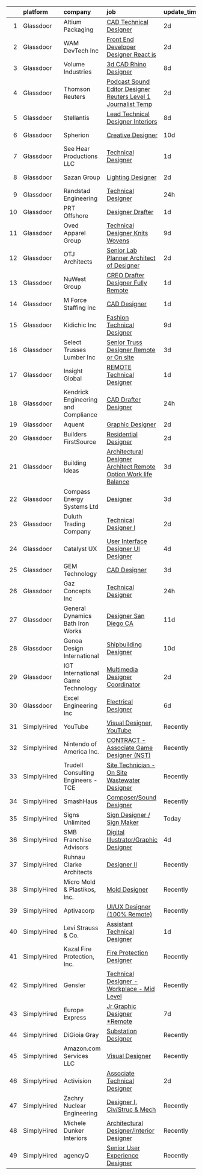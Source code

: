 

|    | platform    | company                             | job                                                                                                                                                                                                                                                                                                                                                                                                                                                                                                                                                                                                                                                                                                                                                                                                                                                                                                                                                                                                                                                                                                                                                                                                                                                                                                                                                                                                                                                                                                                                                                                                                                                                                                                      | update_time   | location                  |
|---:|:------------|:------------------------------------|:-------------------------------------------------------------------------------------------------------------------------------------------------------------------------------------------------------------------------------------------------------------------------------------------------------------------------------------------------------------------------------------------------------------------------------------------------------------------------------------------------------------------------------------------------------------------------------------------------------------------------------------------------------------------------------------------------------------------------------------------------------------------------------------------------------------------------------------------------------------------------------------------------------------------------------------------------------------------------------------------------------------------------------------------------------------------------------------------------------------------------------------------------------------------------------------------------------------------------------------------------------------------------------------------------------------------------------------------------------------------------------------------------------------------------------------------------------------------------------------------------------------------------------------------------------------------------------------------------------------------------------------------------------------------------------------------------------------------------|:--------------|:--------------------------|
|  1 | Glassdoor   | Altium Packaging                    | [CAD Technical Designer](https://www.glassdoor.com/partner/jobListing.htm?pos=115&ao=1110586&s=58&guid=00000181e1b8a20790f14749532045ed&src=GD_JOB_AD&t=SR&vt=w&ea=1&cs=1_e0cd34c9&cb=1657349383051&jobListingId=1007987803183&cpc=DE56C24FF6DEC286&jrtk=3-0-1g7grh8hjk62v801-1g7grh8i0i6i2800-628f9b0cd607562d--6NYlbfkN0BMo5BxH_hNfhQWZZjHlwX1GlG7SDXBnWWpxaJWDHK8cxg3lE6HQrbqEt9HjjlR_2EFhbiIGyU3oA3tLi8Vok-Oyt9dax6LN1bhwLhfCSUjxqeKz62s4HvBtHL3JVinjNCndoVCXEzB8Y0uq2aD91un2vE_VoOJIqrbOZoZmHphslQryD06Agv2ZSHu66Fu4EUpNjJOZ9S_7SXk4oMFAy4EeWvuAQftjuMCgyYcTkt4gLf0GDZbr8Cl9MaLlePNYDN0cgThZWobXi8iDjf3ddJlzvNApl9Lz1-yUJI6JMPiXcuxHE2eq1wrYTqqv7r3CXs8hF48_rFtzN6nJFBmxRaF_RAHBH8tEiokS987id7o1kSAH6Q0STxD-2U1OBvJCVksVMBNh6k4UuybSNcxfwrDEgbGudp1JJLRLQkon0zsFK8OCn2v6XcRbkgLltt71QRMpgpGQ7yecqFi3ugSiJhFBXH544t9K4cHysc3qcTwzuOupoqrhTcTx-PIL2sVXAgCwqJmcIkIsg%3D%3D)                                                                                                                                                                                                                                                                                                                                                                                                                                                                                                                                                                                                                                                                                                                                                                                                                                            | 2d            | Atlanta, GA               |
|  2 | Glassdoor   | WAM DevTech  Inc                    | [Front End Developer Designer   React js](https://www.glassdoor.com/partner/jobListing.htm?pos=107&ao=1110586&s=58&guid=00000181e1b8a20790f14749532045ed&src=GD_JOB_AD&t=SR&vt=w&ea=1&cs=1_cee0ab06&cb=1657349383049&jobListingId=1007987269978&cpc=82B3195DA92CAF92&jrtk=3-0-1g7grh8hjk62v801-1g7grh8i0i6i2800-ff7916af5e6bedcb--6NYlbfkN0CjqyTKdY8CRs2oHsk72m49nzTC4vIU3oLEAJqKAmf6nv2sYAIR7nx7PeCmARRTLgrPPQ6asVQ_jdTStnuELsYsbL5TN4G93_QkBU5Cc2b6XOworCIEyLbxbk49T4GmKldUv-5OxiLPVkHE_EBJ4yMuW4iRdRP8K8N6ZAAGMwLDQffgQCc37fDvlgeJ1M5dz-zvwQ2ZH7XFa9E-N30nOVHl2JvwO5eo4JjWZcAEMXkw9PZJBIxNdXFrrlUDoyDV-rDHuxXTeOXyWSAc0W0AEoPYPy9LSiGogSdDbPYdhkkNBkzZYCNVyuCKFS9C9Kr5J2KkpRZgI05D_e2gkDaj2ZQhWQmVrCVt9DatSxb0Ijbu5T5SdXFxi3tu0AOFa2HsmLIV9-_AswRFX6LOjukl2R-IyL1Iam6qjRX5S3IpY4TcFT5VZvr9Yoemwrp1HIUHEiH9UX9Wix2nrsJPZqKe_Lw_m7p87nOTTVuJpbs6-0CQQayB5ph0lH6406Z8tyMjMlAlVMXLtyIkNLQ_vx7cBoHt)                                                                                                                                                                                                                                                                                                                                                                                                                                                                                                                                                                                                                                                                                                                                                                                                                       | 2d            | Remote                    |
|  3 | Glassdoor   | Volume Industries                   | [3d CAD Rhino Designer](https://www.glassdoor.com/partner/jobListing.htm?pos=122&ao=1110586&s=58&guid=00000181e1b8a20790f14749532045ed&src=GD_JOB_AD&t=SR&vt=w&ea=1&cs=1_7cbfa19b&cb=1657349383052&jobListingId=1007973329376&cpc=1160948BCBA38B5B&jrtk=3-0-1g7grh8hjk62v801-1g7grh8i0i6i2800-8c2d2d17511d5a3b--6NYlbfkN0BM9p8NquiIRslE_MtfCTmDCzs5dxqN04v3tFcwJBPwTV6jP-Cm8doPJB-sx6YnDgOPyWLxUvytiJInFtBI4kxKgpvnXSuNgEpNoyotobw-v_AbIr8aKETw3HKlxIcRIFYIBrBHJSi95xcllT6YhjrhjEZejWhSnIW2AzKBs1ZXoQ5S3N68zjVSpGY8GgIIoxX6r175UYvKKOpJqse1P-0bhuy_YpwifWV3lUlk1y6KfjIa5i1vO4LVuXShjzZXZPfpp1vEpV35xxNJuv0mopSQONYrKCS-yt6vcUlM-xx6cN_WR60cXwYsz8Nud9ubLcZKffNUiB5989crqQD2yJ6OMMjGQU3hzpD-5U9rbonZtqs-Mm9sCzgg8DMubeHmmsyhEDVus18pfY0_iMdgpCHafOGL2kVupaB2JZYGafzQMNmXGqSdX-BGa0-r84z4OtyUR2R7CXa1JQ4VnHQf8cwPFBgkI3aV5NzXhOoC3BiCyt1RB5Mj2IRVdMUWNHp-m3JPn8eN2O0tkg%3D%3D)                                                                                                                                                                                                                                                                                                                                                                                                                                                                                                                                                                                                                                                                                                                                                                                                                                             | 8d            | Gardena, CA               |
|  4 | Glassdoor   | Thomson Reuters                     | [Podcast Sound Editor Designer  Reuters  Level 1 Journalist   Temp ](https://www.glassdoor.com/partner/jobListing.htm?pos=111&ao=1110586&s=58&guid=00000181e1b8a20790f14749532045ed&src=GD_JOB_AD&t=SR&vt=w&cs=1_ee931eef&cb=1657349383050&jobListingId=1007988334365&cpc=6BBECBC74F3AC36E&jrtk=3-0-1g7grh8hjk62v801-1g7grh8i0i6i2800-e8caf184a0c6f5a3--6NYlbfkN0CjNG0qDFC9vBxfUJnRpXh8fasJ_-3AjV6caG0C4DoAxAHUoOIq08mxEzFn-hfPuaxSY-nJjtYRgLlKnxbcWR5ZWD1tD9w45AfG9mMdTWI3bmPp1p4pEn0y8W-QWYFJbU1lRmJv_dQZf_a5a8pB6zAls2mmCx0Amgsti1S7q-iXpzZOWgTXKvm5zVd2GUYxRR_GLx8oP-BZJCNttVuF5omZo43YE4WIGyV0JOEX4BAyLjEKqUfQW35gbQYhaQd5b-CzncliAsouYHYVeYXYRAe-O3rSbZjbaRfrwDDoT58nMxajSfI17P0gUjkWPsKSTxg1x9KfPBLVkCrg3ETHcO1Wk3Xg5u2iFLeFFCG-bW7EkHh1a8jGOrA0uM-HSmLCe1XiIv8KK83feZVNtuon5hUySrGCl2F0Z6gHUlgaKLFIZB_RRyk-CyiFQDX2QpynJMxLJd4WbmvGQBOFHVzS9bsK5HYqvVp9ofVd48HhKyVA9dLKBQTDfKeoP94hMoKp0YA9G2ytCYxiTCmihwBx7jNQbC4_CPJkATUMu97ZXAOrnzbDMlLM_8WWUEAyOJMJXHhs8br1RVHbsZeGBxxLCfhl8Gnucmbho5lwaj595P26A0eNeBIol891QgAqFd2k59VwwiX992G-kwaW0JE6-XjizOEuOr7zS3W4lIz2lq7BhVGfSr3JuP5klqQrSAIyvooTLJz8SKOMNKo9Gu1_WD0vR1Es32JFRrsmXb-o7hAsw-YVoHGJbj5_DhME7Bk3-FP1Ze1nzmxi209mO2c5N_4C-xQN6vDpc1-EJ_hI9TTk2xT5RVGzGQfttYVq1oNbg8HwPU8w_5mqp-Nkm_JvDH3ppadlpB8U-tCv6IRscJsg21u5pLEcfIvlgSklrYWk1VXfkw6dr4Rp16tAUpHR9JjE47U6Uby-uI8shw2E-lvsEEj1xUvYuifhIfR3uGPKbhB0-PAj4e2Ev1YohrJuwRUUzwtRdCy_vwBw-TuIKuxk7xW2I9D71mNgxG7DLEzunzOrMZdWv9L0GriS4yjQhtbbP-6M_GN71LjN7ldAGyOJb2fHsXKcKCc1H2zHruoi5m_M8rvbUPQzD6RbUx83_FHy7I7GCee1R11uFJ_q1sPvDwMHV1LhRAl5GMRREbSaGSjNvac0i0TBkVxO55D7AFdlgWUF7BWGdDOxHZIz9EChKwbEsG3yEAJ3e1tLwOHPPYBSGnjT3YTaN18D2qRAmjvt_-GgNI_hro4EHSzPZ18bmOX-mLBKiaYqm82ywQc1_Qwu5B4XZ3E2Vz12MdV06cb_) | 2d            | New York, NY              |
|  5 | Glassdoor   | Stellantis                          | [Lead Technical Designer  Interiors](https://www.glassdoor.com/partner/jobListing.htm?pos=130&ao=1110586&s=58&guid=00000181e1b8a20790f14749532045ed&src=GD_JOB_AD&t=SR&vt=w&cs=1_6f6cf416&cb=1657349383052&jobListingId=1007975470257&cpc=654405A9B1E0A9F5&jrtk=3-0-1g7grh8hjk62v801-1g7grh8i0i6i2800-a7487a9b286068ec--6NYlbfkN0ACPwgM8vN-agjfeQIp8j7bA6rWcStjIJMvSUoZk9GVGR-JOpB8OnExZG-sh-m53DgB05S4Rfg9si-b9VbBw2Q1b3ikznOfnZ5TNhfMltVIq7q9CbyX9_qNTLC7a9tKRNoIwKTOjixG0kjVMzKeYN80chUIwE44-nl3oa6YJSa6nkx_XEnDBylG6NAJtzU6pIhj4OPzJzuTM5o0wPmGyPyYf74o_CFOSF1hmILasvYVazAPSc1ntd1y4ErTjEDZ5KotPDwGHN8V-UZ7YIqzbPgZJXXQJdrc5XeXeMKQ7l__mub-gfvaWdd5D6W8xfTu3yyx-wO1D_nf_5OkI94paSferD_JiMWAN7-ZNYGwcsmzMYnLuke7NFQBJJBZTkVPUqDQo5ILSgV9R1U2eW_Pj0JlbOjTDzr-_KLmLpqn-YzgCgnryT19OJ70wvXnlb4DK7IUzH93YLW3PpfPayFg9Ideu18Uh2pRW2dU0d2Rg5MFlcrIHwRczQ4Ek9RnpJWJoAyKNYCbtn1RxucOBfDnSvzB5Hgny67Mr0c3tYiRN900DA%3D%3D)                                                                                                                                                                                                                                                                                                                                                                                                                                                                                                                                                                                                                                                                                                                                                                                                     | 8d            | Auburn Hills, MI          |
|  6 | Glassdoor   | Spherion                            | [Creative Designer](https://www.glassdoor.com/partner/jobListing.htm?pos=128&ao=1110586&s=58&guid=00000181e1b8a20790f14749532045ed&src=GD_JOB_AD&t=SR&vt=w&ea=1&cs=1_66552866&cb=1657349383052&jobListingId=1007968398628&cpc=ACAF1607C5C1E404&jrtk=3-0-1g7grh8hjk62v801-1g7grh8i0i6i2800-a004ee921c75ddfd--6NYlbfkN0BpNZHkGCYrNx41be8qaaTe0TzeBrdPS_PZvndxEDoRqCuH3CNcO_WgIxvH872q8BX-7iqETQq2o4DhM9gu2Z8ux8jUu5fKgiJQEN2ZBoisA4QWu2kSLHOEa8QUrQ9bbrqrJltAIE8KLgbM7W-fojAnViAWRJ_uk4RFZMsJ4iln13-cpJy_LFAPoxV-GOYumSrNeEPUoBp0PaeKQz5koO2WZSMqOhx_fKK9MZPsP93os-QxZLYgyFaWq4i7C2L5mcZASC7Cqz7Gf3O578ztcLKQwOZWFiNSmiYJLt2x5eNBIY7qtIdFGupl4MuuMHBum_wr7ag-8Rcie_mDG71X5VdzjHhpAYp9N2rCXX0QvPO2FnWhh6RCFOGXWWqz4hJy9lQcPv63if4X3IxclP1j8g9WmDBM9C60GewIY-3ES6ea9itE04JnnvFmrG7dQjJtqDvI4eJjXCLhuzVtWDZZjm_kju4d8CKTq37tjlGbhCC248719UGD2xivCvUm7yqgxuI%3D)                                                                                                                                                                                                                                                                                                                                                                                                                                                                                                                                                                                                                                                                                                                                                                                                                                                               | 10d           | Lebanon, IN               |
|  7 | Glassdoor   | See Hear Productions  LLC           | [Technical Designer](https://www.glassdoor.com/partner/jobListing.htm?pos=112&ao=1110586&s=58&guid=00000181e1b8a20790f14749532045ed&src=GD_JOB_AD&t=SR&vt=w&ea=1&cs=1_02e2ec50&cb=1657349383051&jobListingId=1007990829133&cpc=56C4EA4A1A191A49&jrtk=3-0-1g7grh8hjk62v801-1g7grh8i0i6i2800-baf26046cfcaa379--6NYlbfkN0AtlW_omU2Xx3W-19HQ_drmTKCWebiHnmA5lS5PDL5G8byyb_cVqG1aSd9vALNi04DdmFglFDE-ig8vAXS_diKlr8r5Id42Yi65MLx-cZfwxCBnMBOd8ztQvl5gRZAm4hzYpwBMrsaWwASmZU8u0Jo-d-WzHwbIsVqYmgkFobeoQTLRNjJRduDPwKqqZ4ZekZlkgfWisrwDO40bH_gihnzz3y2d1exqUgX4hD3pGF6JIRDvEE03ORA5jkw_gW6X3WNYdiO1hcWZiKf2uSU2Jmc4hZHXSEZXPRI_t14z93jPYlRQ5DF-vUXhDGnf0-Kz8h6Z6R9UbrIAPjZc4_Om7BJWgQQf8RQLsApK-nMQyATYwtCATPxqOBWfD6yDJle4cShEwMZQikjJwMNdDu0AglGcwT49b0-g_9yU7H0YYODlAOopbOxonyz7Jld6_tGSCX5TM5OkMHk2ofhNOG_PvMZqeSYGyMXJFt4CX7d02EaSlSxVrH18gsQFLwmUyGfW89M%3D)                                                                                                                                                                                                                                                                                                                                                                                                                                                                                                                                                                                                                                                                                                                                                                                                                                                              | 1d            | Covington, LA             |
|  8 | Glassdoor   | Sazan Group                         | [Lighting Designer](https://www.glassdoor.com/partner/jobListing.htm?pos=101&ao=1110586&s=58&guid=00000181e1b8a20790f14749532045ed&src=GD_JOB_AD&t=SR&vt=w&ea=1&cs=1_1c8c0cdd&cb=1657349383048&jobListingId=1007987920155&cpc=8454459131F57D30&jrtk=3-0-1g7grh8hjk62v801-1g7grh8i0i6i2800-439b77affe648433--6NYlbfkN0DLxniXb9xd09bch3T7EymxCrgj1jiT2kSu__xrmi42oF6tRRjGLgy95bHzRVT6R0PWFfy4P7N_XJ8e_z_BNRnNBWke5n_Jbz_JWnY5GHA_WR7G4pNlygBwedkMkT1PpmHff_TiXp5Ns9EEi0fgPre6OUlP2TUujiOxzlfk_YD1Sf1DM7EeOnJKupP5wvjbtMNFjiV9nFz2-80Mx5JPM5XPLoZyXXD19g70VQBs65w8SmFREDn0AMCyFQKOOFHaaZQ5BOBqLNRJqYHT1bhZ-cixW73vMm8hBz6IxykLWU3AUG9JjVlDaZIrcEvrStzORTfSjni6jhBdkn0qLxibooATUjX-AG7dPVVAn7ZyYhv7LqziWfqD61TLOTLDgRafin_oUI91mlcYgBUtoPwtkDsQVnKc7uPpskE0lwh5aIDrw32lu96jixvZ7z6tCxQ8xxjZ8xL6yMdK3JNDYlWSfz7YEbBbHYUFmQY0D6cFXObDOci-CLiVU9kGvOlfdzWs2vs%3D)                                                                                                                                                                                                                                                                                                                                                                                                                                                                                                                                                                                                                                                                                                                                                                                                                                                               | 2d            | Seattle, WA               |
|  9 | Glassdoor   | Randstad Engineering                | [Technical Designer](https://www.glassdoor.com/partner/jobListing.htm?pos=124&ao=1110586&s=58&guid=00000181e1b8a20790f14749532045ed&src=GD_JOB_AD&t=SR&vt=w&ea=1&cs=1_ae8f5e72&cb=1657349383052&jobListingId=1007993709737&cpc=1FDE87803EF93CD3&jrtk=3-0-1g7grh8hjk62v801-1g7grh8i0i6i2800-d88d629dbf2073aa--6NYlbfkN0BDx217eft1lC7uqItkaModCFPNh_e0lnHdKkvEJecXwu4gIqA7CFTnvSYR8MShG5Y9muYcxBIdWaTIE3T2AQpc5qPqujT_iywHo0Z5k8n2S6MwTUF7CQCuVb8z2SG-5aksoUm_S-VF0wTlUEzPC30i5xnJU8cYA-HwFrXg6XVNTpGlL_papn-sfUo8OTT9gsHnUPeXJqctaE7ocPlcHlGu6sLJCc1YpGdnJOIDnI64UFyW1nPKts_VCz0sSqy_OWZ6F0n7OJ_P8CM6zjz-EeTjtTiVxV_dRofn7SjJOERC7PRdI4sw_QmCPEeupg1UgXN_9Qfn3RMOFcf1TgXkzIEnzqL0EcSieczcdsE4IkZ9hTiuHiikhts0qXWG5N4IZikpOOBD9YL-canG0wjzzV8G5ezWisdU3Fy6ANe5gGVPD_JcgLiQbXpg98oSXHnBygQpBtkzZZ-bBGXlr8BrkPhxz1S9WzMeWow6xgh_CTdWR4h6eLIYCnLA4gZ-bIQ3pRNpB61nHWAH6D7HuMSk9V6WSCVW6g5yTR1pGW6zT7weJKGHvm3G7t7xv9j6EbDHkF2x1NviGWim5kCN-fQGzJzW0XkRXO-PM-braNU4OAulrVISgHgiyG2LfogZdlz8oUEPKF0CLdpFQQ%3D%3D)                                                                                                                                                                                                                                                                                                                                                                                                                                                                                                                                                                                                                                                                                                                | 24h           | Seattle, WA               |
| 10 | Glassdoor   | PRT Offshore                        | [Designer Drafter](https://www.glassdoor.com/partner/jobListing.htm?pos=110&ao=1110586&s=58&guid=00000181e1b8a20790f14749532045ed&src=GD_JOB_AD&t=SR&vt=w&ea=1&cs=1_67f0f2b9&cb=1657349383050&jobListingId=1007990101739&cpc=C17E88BEEFAF6676&jrtk=3-0-1g7grh8hjk62v801-1g7grh8i0i6i2800-80c53a7b12721f6c--6NYlbfkN0A4hgeKHdLyHgzaskNEvl2xXMVaueUT71iJOYpLYISQUHyZh2WxViHT1FyZfKoWqNbP54Z5hdfbumJIs2W030lfbk2SWFZ2SXntZpDFOQE4IR1OOKR5Frqfq0qXf-8kvITGI-YjzmE58jKRWWvTYpJASQYYs27KFUN9VXD4XCr_3fU757zSjFsfZ_2lexCRjZAplaKGeiA633IQ0kgRztRDs8-pEbnWZURuhkgTkHkoirKTHTrCNLDDq6pXO2582nIgm6U6eKAzilPD75Lq5hDUqCLgFir210x6ZMiEocBMlQMtyvYLUtUtAkUSxTnrtDHO0pMzRsENqcE5JMUcYk8p_UlaqgM6y9lEyVyIjIKahJnwQP0nHOruPb1qsiyc5686aDtmuU8tDYxZcAItJy6oKLblpvdLUrloMBZ1um58O03WBB_qE6DUB4vKffNhmAs1Z2kPN2lO6NWZDXFZTrdNDvCONnX7d3ct7-Rn5cY2y1ry6W6XV0MGC7-E_wtkvJw%3D)                                                                                                                                                                                                                                                                                                                                                                                                                                                                                                                                                                                                                                                                                                                                                                                                                                                                | 1d            | Broussard, LA             |
| 11 | Glassdoor   | Oved Apparel Group                  | [Technical Designer   Knits   Wovens](https://www.glassdoor.com/partner/jobListing.htm?pos=109&ao=1110586&s=58&guid=00000181e1b8a20790f14749532045ed&src=GD_JOB_AD&t=SR&vt=w&ea=1&cs=1_864e2e17&cb=1657349383050&jobListingId=1007970771170&cpc=A1F772DE77098288&jrtk=3-0-1g7grh8hjk62v801-1g7grh8i0i6i2800-c014f24c5517bb74--6NYlbfkN0C8JU3LCONsxmL7EJeW5ZH99FbZmVr4mAv8V0O2YzTlQsQIWzJoMORq-3v8hEOZz6qH2hvQqPbdFv74jL_MnKrY8DL0vWCuO6Nyks-04tfIuxt_veRK66gEqfo7JqZpI5mGW7354y2-9gztwAHtYXYmMrZUNX3rA6drvY8ukp2vSJtrQZGAUYPgCrq3bGcz129qRXEDQAIu603I6SdSELg5mg5KtxXToBa0EYnRD0xerNCzr2OrVcZUxONeKdARad3Zt_M1pPVD-slieSV-ueH3XxZf0xyH7D5jnev3VsCHYQNq7XGSSlP3n6s1XeyyYKqVUvKunh48q-QG8xGJ3gt6TExVmKMFBLb7vEDDosuUC_YZVqtzzmSo3zd4AWLWNrPYv-wdZ_jBpIy92SOl-NuG2Df0vg-ezwm-JGwUMIr7POnQ9Y0CTf3Ws0o0PzL5OYeM7jOyjP1gGAv7bRac0DIZFEIkrmBwaDxagFfpT-IDqWtzctXs2qjZNKwB2q-palSDvvugM0_fhTBrUEZRLD--)                                                                                                                                                                                                                                                                                                                                                                                                                                                                                                                                                                                                                                                                                                                                                                                                                           | 9d            | New York, NY              |
| 12 | Glassdoor   | OTJ Architects                      | [Senior Lab Planner  Architect of Designer ](https://www.glassdoor.com/partner/jobListing.htm?pos=125&ao=1110586&s=58&guid=00000181e1b8a20790f14749532045ed&src=GD_JOB_AD&t=SR&vt=w&ea=1&cs=1_c2e5812c&cb=1657349383052&jobListingId=1007987224222&cpc=74FD5BE86273CE52&jrtk=3-0-1g7grh8hjk62v801-1g7grh8i0i6i2800-f1c69911b81cb202--6NYlbfkN0CmZg4QSKlnAlBtvZLeWruftUSSM9GefCzQSlLn2TA7MEL_GYA6XEgAnj2xTUD6teWpNb73O3xxMiPafbgo3kscxrLDSuvW0bFVg9IFcWIdn_8yDOQ14PdtENa41yVGFEsm7SE9CZm44wvi8-cxXaLuAkKWTsTBvDYczObJsi4jE4cp-ayrEvD4UPUSoZa8gzSs3jva3QGqT3_IXR4hCN-QXYJFJPZoJwdnbttU5K15YL_C7RZySVZHCTlHXh4kqhJsKr_4IacoTctyuWnfmqG_Ro4FEzqEtMctlXuxhFLRrMxU9tsb7CkERfBMvysefv_zY_Y-2uSfDp4oYDw8jbipGQSBVhIPj5Wo5Jc3cTmt-3_Aoz5boV0VFLHEkDeracWU-ZJLFLpnu9qyO_29GesdA4VJxrqfAJQ8qPkQSPrThK0tGH-YCdPYp-TdFZJflapOGTqzEpMFhvPLnZ5YxEVi48XEm1QHbOJKk-CkEjAobrXeixSMTSFv9Z8-GuI_7-Fef6Zt8os0sBDFZGx6ptdI70jc7oYrv2w%3D)                                                                                                                                                                                                                                                                                                                                                                                                                                                                                                                                                                                                                                                                                                                                                                                                      | 2d            | Remote                    |
| 13 | Glassdoor   | NuWest Group                        | [CREO Drafter  Designer Fully Remote](https://www.glassdoor.com/partner/jobListing.htm?pos=123&ao=1110586&s=58&guid=00000181e1b8a20790f14749532045ed&src=GD_JOB_AD&t=SR&vt=w&ea=1&cs=1_362f3d88&cb=1657349383052&jobListingId=1007991383802&cpc=CBEBA1A9D941894A&jrtk=3-0-1g7grh8hjk62v801-1g7grh8i0i6i2800-0e4dad841746d4d3--6NYlbfkN0DWCPMblvXmg65e051I_4RS2vwM3HfOIbdzHgj0Ry8eUUQ1wuH8q149_sayr-Pppzbec4mBIRsLo7hx16pbEppcvtKkjN4DJPjUYwzW1SCVDHGYy2nyP8uJRGHCgysSzPE7MeUq_Mo5J55vni2LO1pARVBHW1TxFdGuEJjRTyUbVpR4a-lQu-OjuaSUeuNciWZAdT4G0DirlpE0N05h7FXOOjtqOuBMwL4NJ4yK9Frx-RDYl8Ivxiy5f2yRbEtoRKEM-EiBtttQLArk8sTy8A9HdKjTqp47f6sY32JDX_A6WpmwIhPNsAm8TefOGlsV3auJcOHkF2dj5hgaosX2CMu2zAUK51v5nIR6656byKE4dBMWHat22mYheW4XRxj1OgTtWAkT57EecAZ1X46JlbOMacR9b5F7DmOrmPYFGqMjj1ZXSGb392tigyIVSMOYxAcVGWrouGPueTZbv-7yMzJmEl5aXK8XE9QBBAmCNiguR8mCp4HVKeYZ-RcTLpAIVbuKUMg32vUqUr8fWbedfHLT)                                                                                                                                                                                                                                                                                                                                                                                                                                                                                                                                                                                                                                                                                                                                                                                                                           | 1d            | Remote                    |
| 14 | Glassdoor   | M Force Staffing Inc                | [CAD Designer](https://www.glassdoor.com/partner/jobListing.htm?pos=120&ao=1110586&s=58&guid=00000181e1b8a20790f14749532045ed&src=GD_JOB_AD&t=SR&vt=w&ea=1&cs=1_493071ca&cb=1657349383052&jobListingId=1007990533000&cpc=B27F49C9D64D6F84&jrtk=3-0-1g7grh8hjk62v801-1g7grh8i0i6i2800-28620bd11e83931e--6NYlbfkN0C7SF1dB_nyhMUSZa67s8VmFDyDvsi7gJ5yFxB7eILUaYR2xdyQLJre9KAUVmfw8xtZu1cmjthxwZDMEtjiDyY-AfE5lAokupK570F363C9EKG2nThrXWkJiTvu4uKK89hHqOquDdP2ZaM-oIBNqJR_I4R7MrAePB-SzDgAbAmrqA1kEwdULMHje_DZmESWS7nyx5qJ6smgtGInbdKnNsL2-E079S2G5dX1286hc3pA2NVGMAXWOlH044G85UIBGyx10qU3HNOOqZQbjsTA4PtD_hcpIb6PDjpi7_wyGggWowmHt7iqxQk-9AZzJsvCRrx542kcs_AcTZGxaaHyn1EeZphREV0CCPfA--AobuDTDJM4ajYPiH28-SoXpxdr2eLgdEPDHGQmaARuXYYt_Qvht7oK6G6iumAIRUuQJXbqFtbf7WURNoLYjGebQcD68GviBHZK-KwDrXubRunELfe_YB0qbTHYhfXB9DgB-Fgh_tUnqKbsciXindQowgBdAWNaDtrD9uszHw%3D%3D)                                                                                                                                                                                                                                                                                                                                                                                                                                                                                                                                                                                                                                                                                                                                                                                                                                                      | 1d            | Acworth, GA               |
| 15 | Glassdoor   | Kidichic Inc                        | [Fashion Technical Designer](https://www.glassdoor.com/partner/jobListing.htm?pos=119&ao=1110586&s=58&guid=00000181e1b8a20790f14749532045ed&src=GD_JOB_AD&t=SR&vt=w&ea=1&cs=1_512bcebe&cb=1657349383052&jobListingId=1007970210589&cpc=292036AD7E8A5303&jrtk=3-0-1g7grh8hjk62v801-1g7grh8i0i6i2800-a04514f74ed82c76--6NYlbfkN0A6YMi3eT33jJ4SkHYjcqEWZSK7mpERiYvCeR39ukQO0C0hc72EDnYQEHlRBg1kZ7IRKFDBxmkOvQ6SqF29JaLSfUVXnD-hukmbdTj6XYvJu0lxyTBGOHLkKKBr-GLZmUs31FVgHAmZIyJmw0F_cfK1R2Oa7dfe6wZ50hI6t1Jk-OjGe19or6a6yvajBYu-whoYA0V0HyFQgaeAksQpY2ec431wM5R_P_Gina3ndGtnFRrhsqB0eivMtdNv260wgqKXZYp2AxjUczyOD0pMoZ4HG-V-uyE-bCM-CA27NaljN4U9ixrPkWBLL3knPVK077vaMH-1bl6-UEBRHnKyMyY5G7L0CZNTJAN8Ul8IDzOOacEygSJGRELJXhLhQ_B5R7SfFyYjT3oeGf8QMbWRRZ_NVTJRuIK5UOtyYr149Y4HZugAPlqkMRgo3DJ9UIacaYvtZQlrBBODnX3zCQEOavSZGGfXoQUhoVgiRi9lpG0YqJfsnd0PPMJB5f_TcffQUNUbA7c5f2HN0A%3D%3D)                                                                                                                                                                                                                                                                                                                                                                                                                                                                                                                                                                                                                                                                                                                                                                                                                                        | 9d            | Staten Island, NY         |
| 16 | Glassdoor   | Select Trusses   Lumber  Inc        | [Senior Truss Designer  Remote or On site ](https://www.glassdoor.com/partner/jobListing.htm?pos=104&ao=1110586&s=58&guid=00000181e1b8a20790f14749532045ed&src=GD_JOB_AD&t=SR&vt=w&ea=1&cs=1_fd4b148f&cb=1657349383049&jobListingId=1007985094816&cpc=414F59AAC079D902&jrtk=3-0-1g7grh8hjk62v801-1g7grh8i0i6i2800-a5c3f8b0e7056b79--6NYlbfkN0DXVxe0bUwbFl3PDGGse7aMqrdPpcpWmtAPPvmRnbASpa8qtBnPCZduvpHASFIRz6PG7XyAEs38rRhd6nNVDxLz6c-PUnm2qLi20tZJu1mLw7s2UJwfPgWWudFFr8hUOSG2_SDGm-JGy4FWAcukcjFwDFNjTRvNeNfQDAaae6SEdIzt7eRxaMot3UqmqbWIq1JonHxjjB9krYqa9av9MIOx8WJc1QjvwHOPH6wlrlMRuUXDNe3HE4dVjjqVbFVGZScBbK4YBd4Tt972HE1ZQPh9KiAvltn9vgLorJeE0-had0MOxPqqAhZ_TKbojiKU22UINcM7m4a5JiVy9HdD7wFPTTv1V_ZpgykoWwaOASVbZ6SMEl3QPT4DOcgM7RJWDY3FXQ5jQ7tbykVO8sGVU2mdV_GcRDPjdaJKkhyKZienr9nOGE2KAJPc5e5QTHjcr8WruGQXKll2necEF-6NGfCaUpdPmGP7eRR9pFjO6CJNGXrYkY6_Qtx0gvc_pkBwZTSj_0of2p1IeA%3D%3D)                                                                                                                                                                                                                                                                                                                                                                                                                                                                                                                                                                                                                                                                                                                                                                                                                         | 3d            | Wisconsin                 |
| 17 | Glassdoor   | Insight Global                      | [REMOTE Technical Designer](https://www.glassdoor.com/partner/jobListing.htm?pos=127&ao=1110586&s=58&guid=00000181e1b8a20790f14749532045ed&src=GD_JOB_AD&t=SR&vt=w&cs=1_2e36b1d2&cb=1657349383052&jobListingId=1007990264716&cpc=654405A9B1E0A9F5&jrtk=3-0-1g7grh8hjk62v801-1g7grh8i0i6i2800-c7640bb354462718--6NYlbfkN0BKkHZu3wF05EeDimN_p6sYpKCMArvwa95YdH7UpkaBCqc7l59Erwqcl-ZxWPl_M-k3vKt96HhaBwUBh9zfMhrZm5xltsKugs81ZZW9tz_P6gjvwjcsSKvLVh7Y6hLJ4fFDz7fyTVkL1UVPlhs7C3mCXVmBT9donp-5pWTtaLXUmP7JffQvoty-vxTHHLKqXfrERXDK7iadivyAe3cngynk5kBYP3khOBSxO3S-Fl82E42mRWjSuLHRvmbkfKh-HSFhXhL460RR0nG2KhmmT13Ux6Se7X-P4Mf6gct0LDTl-CPbuJMefv-WfpSZBz16LIClUrmUE74lkUVs2-DnJtDFgCj_N54ksQFx_lHbMFczG4w_TkgxVaW2lRxoVoxu1Ttt9O1NjHX9gf9imzA_I3yu5lOAkyJoq0FKaT8Ybsg0quKVuy14TZcTXVPqwDtDS8XoCWNjKPZUic5-XkV6W7XNH2aazYmxuoQUQ1SbzRUD6g%3D%3D)                                                                                                                                                                                                                                                                                                                                                                                                                                                                                                                                                                                                                                                                                                                                                                                                                                                                              | 1d            | Redmond, WA               |
| 18 | Glassdoor   | Kendrick Engineering and Compliance | [CAD Drafter Designer](https://www.glassdoor.com/partner/jobListing.htm?pos=117&ao=1110586&s=58&guid=00000181e1b8a20790f14749532045ed&src=GD_JOB_AD&t=SR&vt=w&ea=1&cs=1_48ffa22d&cb=1657349383051&jobListingId=1007993324136&cpc=88C71AD61D38E582&jrtk=3-0-1g7grh8hjk62v801-1g7grh8i0i6i2800-c9d37da804fb0685--6NYlbfkN0BxkLIcfe0oqaYINownie861a0BJtkzmJW-WyGv8J0JYIhtfgDOowTGUiZm5-HYdymiPggjYYazO4SjkVQx5w8bfbh_HREpXUQH5H_-W0elWWLkHt117Ahq6YM6dTUptsqLCk_RADVT_-HeWIZuEgF7Jgk0UwmLnXzi0hVGl84b8oKPQdCEXS5xpxpGQECvR-Gs7sqCZkqhEkT7O_ADJwPkxwIp05XtPN2OcmOMC63QaIo1eh1lCuiQk2TiNpXr3-sATCDkIDFWLm1CTGmnyDMEfr1LvwrpofvFnIGNNHeVkXg-jwxskqFpWiXmFML_0_tL_CVLS4aV0SF6xo8V3fAXtoLypRNtE7ejNVjRSyuTrI7cj6E_n5LNgVdFnHifqNXpB1vYNapMSajfl0H0A7Mh8g6S7MZvhcj_SNm68gJiEu_14fBBpgdjtbVbk-mRFLlPBizlOOK8KOttjCPP-5JzzAaGyvdOf0meG0BduFnTH2fwJjVmKXB9J6vST4fQ-4o9OToOp7T-lg%3D%3D)                                                                                                                                                                                                                                                                                                                                                                                                                                                                                                                                                                                                                                                                                                                                                                                                                                              | 24h           | Broussard, LA             |
| 19 | Glassdoor   | Aquent                              | [Graphic Designer](https://www.glassdoor.com/partner/jobListing.htm?pos=129&ao=1110586&s=58&guid=00000181e1b8a20790f14749532045ed&src=GD_JOB_AD&t=SR&vt=w&cs=1_12e708df&cb=1657349383052&jobListingId=1007988996665&cpc=B076152010A3B66C&jrtk=3-0-1g7grh8hjk62v801-1g7grh8i0i6i2800-d52aca7df62de0a8--6NYlbfkN0DMrcEu7yrtATojKJA7cEzGQ3FdRGWLh0CZQInL4ECGI9gD0Wolx9R2v-Aex0-GK042anucAX0UHAFAOZzfrb71RaUo5kU5NRbNy-NsEMl1LCrzajUtzA10UAE84u9e-MwLM1_TYh0_bh1m7rzdxuUI1PJE0uGSyUy0yJb0OhvDaW4iyymUvdOKlgvE2fYEllExRSDnYVQUDlNyJl8ukqE2TsVgVXiL9gxjdgJZEI7zJ7eG93v8bSQCeq4HHOYphbM_jdpaXkQ3NNQ7Z5Y53FLISPNouWB5YxN5chACuN4EiFNt0AbJBYCXrib68byVppJGB9sDBbbWbm8s59SRrSXgeEHqf9zKdEzOQt-1LjTkHGzjBG-6GxBB1PcbvVBUCoEbRyO25VP-4IdsifbPLZlIlwIUnLdTME-sTDJi5XIIGEezgkK7uSrSJTuPFHJqzszbqxH0r0BcDw%3D%3D)                                                                                                                                                                                                                                                                                                                                                                                                                                                                                                                                                                                                                                                                                                                                                                                                                                                                                                                       | 2d            | Atlanta, GA               |
| 20 | Glassdoor   | Builders FirstSource                | [Residential Designer](https://www.glassdoor.com/partner/jobListing.htm?pos=102&ao=1110586&s=58&guid=00000181e1b8a20790f14749532045ed&src=GD_JOB_AD&t=SR&vt=w&ea=1&cs=1_07f5f983&cb=1657349383048&jobListingId=1007987508608&cpc=2083F359452D1586&jrtk=3-0-1g7grh8hjk62v801-1g7grh8i0i6i2800-e14f09e6cfcc8589--6NYlbfkN0CokoG_DlvqeB6JAhuR1vmL7K9g0-Cc-xCyrbruCDMe59xBcZD39OJNbEETUK0sZ3O70T-B0A0bZwKLNqxAijkyWMTWvce09df3IEl5x3i__Cikzw7HtWoVbBP3BJFp3VsEzenwUAofucQwCc4b4yHA2D1yyE4C1ZkJLO_m_QPUY3d0olHIV6L0TV0EJQ95isOXAjLI9LFBTR9MtXRyQWDfdANCXd0b6KAge2bvBwskb48BWDh7tobjkjdcWkdxm_MQMK08vOWzKb31WtqQPT8guifkglO_NUb34A_rqc6D8evmaiyBZK4taCJ-WgGAvvzPMXk65Z6i62W25zKsxB8WL_8N0y5As3x4pyZFpeV6kW2cfGKArFaiJHQ8j3MEM7xPgrvHqYA_FZv9V6L3gRFC64LossogXHaHYC03uvrPsw6nuGr9nl3uvEaNSqILKeZTi7eHU1kWa6vvWxyFZDL6rcWRbhQodrOqUZq6awxoLKCy_5WfhxBSbXRZkmJY5VP4AykvbDjgog%3D%3D)                                                                                                                                                                                                                                                                                                                                                                                                                                                                                                                                                                                                                                                                                                                                                                                                                                              | 2d            | De Pere, WI               |
| 21 | Glassdoor   | Building Ideas                      | [Architectural Designer Architect Remote Option Work life Balance](https://www.glassdoor.com/partner/jobListing.htm?pos=118&ao=1110586&s=58&guid=00000181e1b8a20790f14749532045ed&src=GD_JOB_AD&t=SR&vt=w&ea=1&cs=1_6df2e16b&cb=1657349383051&jobListingId=1007985041320&cpc=32EE424DE2B657EB&jrtk=3-0-1g7grh8hjk62v801-1g7grh8i0i6i2800-38831ca77d2cb87d--6NYlbfkN0BoeN8o2TtYIymYcGb3iHz_h7Kekt3ZVqOBcUvSGCcqpduthLfsC9DTXUJo912fUIrFA9LOj5bfwxx1CxRwKAV9XKzrvA6ZrcdxzxATd8rnz7OcTqpn5rPuGROEMgqqOYLtFXjzmmn1Bd8LhDKWOPo_Q9qUt5dISWtDva0UAPwzF_AQ6G-4R1F1-0YPpGaje5jDLPFr8MmlP7q_0U_3lwJ7m6aRBe17pGp-dteGO7cmtPUHOQkYpB3ZrBCnAYk97XJwe62bKS59FVzl9Jqs_O5LTWCud4SCS7WnEU1fNAN6tP_G18w38PAewTrTnDwrDRX5juY9ZLooOaplgVrYCZ7W_o7nCr9tPKEu35LnjjBnvNk_meA5I77K6SHQJh2zh3gbRVjci3VRUWNOdVx5pZ1T0-7qfVaNu-zzC8GsbkRVW1toiDKpYSCMbSPLDvL8M0c871t8cdpp8bKq_Vj9IHJ75Wk-mhJBiJBqAHv_1TA9RIIfO3AkkoD_adtlMtKFXKSOy5sm9H6ua--4IgfuTW-ker7xBX49cBlWqEp8BXcK1Q%3D%3D)                                                                                                                                                                                                                                                                                                                                                                                                                                                                                                                                                                                                                                                                                                                                                                  | 3d            | Nashville, TN             |
| 22 | Glassdoor   | Compass Energy Systems Ltd          | [Designer](https://www.glassdoor.com/partner/jobListing.htm?pos=116&ao=1110586&s=58&guid=00000181e1b8a20790f14749532045ed&src=GD_JOB_AD&t=SR&vt=w&ea=1&cs=1_404c029d&cb=1657349383051&jobListingId=1007984845359&cpc=FF950A86FEA5DF54&jrtk=3-0-1g7grh8hjk62v801-1g7grh8i0i6i2800-b930a5a02d8ccd85--6NYlbfkN0A8J3fiSFuWPwN6WdXtZ_7oX_JflCgfs2ZD53Bfx_0GfTAzHskHZlWz8ncEjpI2jKIF--lQYbP_Y-QilV2JBziofW6cfpcVyQtPdJMaB55VdTBjEgBGb7v28lyYNr7MPOB22yVpMWL2fBblj7tPLitfWP1WBpctLDmL2hY0a38ggsFSbvqYoQx0EzX_puvbNK6QW7VJwi9YBG4hvgWZB2wnJHk2PDDvnDhaaNO2huI__IjJ2HbgC0rI4IEc-JOSTo-pjAc15YZodC_enahmH0nJo-RO101zqXG3Ygt-rq0LiWsUNcsX3kiMrdjZO_7z0a2N0iy5to60xfp-sDpd0YXbzW4tYGlRmAYzR__1R2BQzAvCqELhKq9wVLg1vBVG5SF95mJ27FXbIezQFdwmX1hVTh6qpT06flDfthN7U5skJI0kKQyAmDv5atHUr_bdZyi3GeNlbXOmk_rXTpLfwlvpUu8kxyrRv2sRsTkvpalgPNiKcfHs2ppy)                                                                                                                                                                                                                                                                                                                                                                                                                                                                                                                                                                                                                                                                                                                                                                                                                                                                                      | 3d            | Houston, TX               |
| 23 | Glassdoor   | Duluth Trading Company              | [Technical Designer l](https://www.glassdoor.com/partner/jobListing.htm?pos=108&ao=1110586&s=58&guid=00000181e1b8a20790f14749532045ed&src=GD_JOB_AD&t=SR&vt=w&ea=1&cs=1_37cffc5b&cb=1657349383050&jobListingId=1007987574287&cpc=214153447B1391FC&jrtk=3-0-1g7grh8hjk62v801-1g7grh8i0i6i2800-8afa363f4927251b--6NYlbfkN0DltJNQBctKNkp1baUS_Cs55O8gwx67seRiCiqBhvKD8S1wQ8QlaRzvKUT_dD0DIpw9-pZpmFW_bZpYg8dOmq7FuYuHnBFQtBZgN7ij4MCWqmopCMEWtJy_YPlCNMYr-4vwwoWLhzMJY0iTZhAP97sNQChOgDPxOUF2fTnmEKzUkkUh6eSIBYrf2DkEJG8DbKGVObL_tA74pwEhjPyAOX9n98X1JM2Gy9lltTeW_O6MbMnhuLkW0ht-fYhzMvEuDwuIP3jZ5RyM2LbzH9nBiERsJWDKmpweGW7ugKWPQfdjL1fjOssAMeA1gaXpE0vaTIVlYQzTWhhShP0cFNWLZjs369sGomBiZFOoa-SaZn_YfMn8rcwPZMjpn6eTl19qyWV9S84-itU3USwtNXA62lxVMFXyXXX0f1eKn0SqBNeF-Lmib-OQeJLBM9xtYy60YVdR0yWHOeXznj8sKziJNck1w57PXAA6JbSf4UAwERJr2IMSnRKfz9r-X5aYprpPnHGfTHBq4k3bHqBGZ2mZAhSSYZgVPSERHmT_WHn8Ry_ab2eVuTtahHZr)                                                                                                                                                                                                                                                                                                                                                                                                                                                                                                                                                                                                                                                                                                                                                                                                          | 2d            | Mount Horeb, WI           |
| 24 | Glassdoor   | Catalyst UX                         | [User Interface Designer  UI Designer ](https://www.glassdoor.com/partner/jobListing.htm?pos=126&ao=1110586&s=58&guid=00000181e1b8a20790f14749532045ed&src=GD_JOB_AD&t=SR&vt=w&ea=1&cs=1_b4ecfc69&cb=1657349383052&jobListingId=1007984001420&cpc=8795CF9063CD573D&jrtk=3-0-1g7grh8hjk62v801-1g7grh8i0i6i2800-8c6d80d0b9838ed3--6NYlbfkN0CDT44rf6WF3koQ9jiCoqoPh5wplAsBzejSfJqCnyftlVzOgWxG6b4IxOlQehvWrDYUuRPDMYl17_S_8RX-bT6nezF4TNORwEA_9jwlHsGQdu5E3-nlrE2O5FXcIXhXPa1vQw6Yaybffkgnzcdv8jmrsJsDe6KQMfW5TaBvJommPIDjAIeMdbJYnMirCQJXrd7qBgzk9U6NdvAIRbaP2xqwSBZaIzuNG85a0UIO8sP3kUxTg7wP6-JG6_1EIZfjyzqQd0CgKHqG-HLg5igjErvPgijnFzGMdjlllJkf6pV7fFhmrdWysR8kfAt92aV1p6FujolkaFv6qqZVqNcrFbqZa-1EEdIk7JuejIWosXsi-eZziusBLUm85AvFa6MRKxN0bAJL6VH4KAi1dbWxCv6IeXauzF7lA-t0rjgngpHqUKFFVVVTja5Leuqf0imD3NahMQMENH83d1Vkwx4AdaG7cvhTMt5e1BVczQDf60-O2R_fsKT6UzY5)                                                                                                                                                                                                                                                                                                                                                                                                                                                                                                                                                                                                                                                                                                                                                                                                                                                         | 4d            | Remote                    |
| 25 | Glassdoor   | GEM Technology                      | [CAD Designer](https://www.glassdoor.com/partner/jobListing.htm?pos=106&ao=1110586&s=58&guid=00000181e1b8a20790f14749532045ed&src=GD_JOB_AD&t=SR&vt=w&ea=1&cs=1_24b30e20&cb=1657349383049&jobListingId=1007984812731&cpc=3F4BEC3597F56A5D&jrtk=3-0-1g7grh8hjk62v801-1g7grh8i0i6i2800-bd7d52c35ee6e9be--6NYlbfkN0DlcaguI4sweZRKJTadbViwUmuipadyC1IVR7LlJxAnY3ZOe5e_slvkrj--CbdG1yGhiHAnmnE6MmiVRcIyrgSFucHCnpg3aiQUVOiBSwymqoQ9lFkmAirctWJGZ3qnUaJrl9w9iL1ThWFBvGh029x3hXJJKMos4BX-u6YqabtcbZaw9iY0gCLAxPgadHGR5TLoAMn_99Zz2l8F7WxHFZrP1VlNKqY8fxP6Tpfdf9579AkFNhGloNLiuCdF-CRXgK7i0xmoIHZTs7utSKWrmOT5N3NQUNqzTFYBM8DivhQyxJdxoBruCK_Ff6-mK5chUzkE1Pn5cPAo2F13vdfKz7VLbpeabNIjw03X9EFd3mRcImFOdXR3dyHT7oWuoKeEeBnHVY4fVm7AcHzFgeccyyl1dxJb77TirXCFe8Z2XENEK_3WlfCrEjUmGQOI8RbprOhZOqnTLXYn1u2bJhm4bRyahHRJqMzsenc7Db7ppEF0BPG6jNX1GCPirKnnhTDoIpM%3D)                                                                                                                                                                                                                                                                                                                                                                                                                                                                                                                                                                                                                                                                                                                                                                                                                                                                    | 3d            | Oak Ridge, TN             |
| 26 | Glassdoor   | Gaz Concepts Inc                    | [Technical Designer](https://www.glassdoor.com/partner/jobListing.htm?pos=105&ao=1110586&s=58&guid=00000181e1b8a20790f14749532045ed&src=GD_JOB_AD&t=SR&vt=w&ea=1&cs=1_6a742b10&cb=1657349383049&jobListingId=1007992985936&cpc=AE484BB564079092&jrtk=3-0-1g7grh8hjk62v801-1g7grh8i0i6i2800-1a07acb5d1e6498d--6NYlbfkN0BUi0vkzCflo4RxaM9WCcm-9EXNWQ1SHc0P-9zm0ZwvRcKPnkd1zNgropTJvMLt1A66fJynIpxyQd8FsnXztkmLjWozxU56kYLPuagSeTdzrq7Qei9u08LAkElQN6KezhK5waQxkP6HSRQ7PBr-KiQWtbG0epc9z8StH6o0mZRq3iKGv-ZsnBG3fVk1eEpUPUOPJ8xpyRpzJJanni9bRyyMTYBsca88vNYhq55-NK0KBrjkoGBTXgipsXt1_LrjYJmNKimDV8fZZuMxtxpKvEJAbPxZI2xb9tIyr7gGTcH4TBR6-kxY0jEDOjAh2saekdh2OVIYSfCF_nzHxasyom0XqjpIFvCRdTTjHqykf_VNKD_bwt3glAdNl2KTM7YrlxSU9jZ7jVBOp1iYLqJxiMUQlk6TUbqXRaB4-oBC40t61BrLyOthOGbtVnOv5rganyopTJO9s-n6NxlM07OBe855ggMJbnbDyCT9U8vY1c1SRG0hhQY5hyqXqHGpOcAAhpWg_z4AOIi_Qg%3D%3D)                                                                                                                                                                                                                                                                                                                                                                                                                                                                                                                                                                                                                                                                                                                                                                                                                                                | 24h           | Sayreville, NJ            |
| 27 | Glassdoor   | General Dynamics   Bath Iron Works  | [Designer  San Diego  CA ](https://www.glassdoor.com/partner/jobListing.htm?pos=114&ao=1110586&s=58&guid=00000181e1b8a20790f14749532045ed&src=GD_JOB_AD&t=SR&vt=w&cs=1_179cd120&cb=1657349383050&jobListingId=1007965899716&cpc=61B26E8FEFFA679F&jrtk=3-0-1g7grh8hjk62v801-1g7grh8i0i6i2800-8dcee39442e3f1ec--6NYlbfkN0DPh2sTwpdcZh393BWnaf02qbTrlvCYFzQBE1-adOh94xmqIQuaa2y4wqSBAryo1BasnFXWPMkuB8vPyB0V-F73mYjTqbS_x-4L4kHE8tt1gQ4WfU-odIp0qCkUggt-eFT3fayPwfsR7LgZoCD6iMIOqXpcsTjK-FBAnqUSzVlQ3somYSRyI-58pfyeT815FjrSPIflcBmn-2G3d30xFb_jlJhf2bK3ITDdHprMqWT5eQdfgfbmAhAI8c96--S25SnQNTX3Qp5sJG20q0mOHZK7YayiFLH0Bid9DnH414NaccEsHQxql9HIGRqtgWSZ3OjmcyOq7rB8WPwanTRrvpq_0dvvayj-LW0ooOtmGzeCE63TJfesINrfDEhmv0mmlgOfAXHth72JWdqZKf0BxruxtsaElkzt6IPvKEOUahkx1QtaVlpaFwRWSwLvB_kyAPD3TkU6AekifJu4k4T1WNcakPRvbf8cGYGEzDUC3x7CdxiHY_tXvz4QxjiYSfWVJjDs7tEIWmjrQ_ZbXHjU5Uq6Yyqw558Dt9k%3D)                                                                                                                                                                                                                                                                                                                                                                                                                                                                                                                                                                                                                                                                                                                                                                                                                             | 11d           | San Diego, CA             |
| 28 | Glassdoor   | Genoa Design International          | [Shipbuilding Designer](https://www.glassdoor.com/partner/jobListing.htm?pos=103&ao=1110586&s=58&guid=00000181e1b8a20790f14749532045ed&src=GD_JOB_AD&t=SR&vt=w&ea=1&cs=1_94bf5b4f&cb=1657349383049&jobListingId=1007968421950&cpc=4F748F1840550ABC&jrtk=3-0-1g7grh8hjk62v801-1g7grh8i0i6i2800-2fd880509a3b5b50--6NYlbfkN0ACurcFFH1KinYH-9KXWlEmljAli5inonw10n6AtNKjD4agCYhEruJSgbVejWcAH2GLRKHTpWNQSqAoA8Ba697zMBBLWnamA8_7Av4qjxtBAVL8_gjMccHy7ubRkNwjuvekvChXUnWjb5NUaxooK4DyK7LdhQ_TVVrOb-x0tnQECHLqraAu9hlUj44lw2U9Bece9kA6qMWWEuB6jmqPGPCv3ZcHXw97aZHWuvsImQ7cKvRVfpZG1lva1tAzAdpRwawr_a5qULmy-QLzh-74BO4yXjP3dWRTxBS4RdyTyjFiKuNTav9PIKn7q1NGppGgOmLvY3D3OnUOLxFEwKsm5d1b0qFzfPqQyOAviPx49RlOiMu2bHP8h7PSt1v-8y_xKmrMHOkLRMowjY1p1QcZ8T20NcaaZBn0y_tdCdPlqp6uozGLodFrlWako1h17fiTEf06OV9RQiwx7ejQXXgZRW73WoCq9j0vdhfN0IW2E6MayNemFG9bAlJAcPYQ4W4y68s%3D)                                                                                                                                                                                                                                                                                                                                                                                                                                                                                                                                                                                                                                                                                                                                                                                                                                                           | 10d           | Remote                    |
| 29 | Glassdoor   | IGT   International Game Technology | [Multimedia Designer   Coordinator](https://www.glassdoor.com/partner/jobListing.htm?pos=121&ao=1110586&s=58&guid=00000181e1b8a20790f14749532045ed&src=GD_JOB_AD&t=SR&vt=w&ea=1&cs=1_b0fd0579&cb=1657349383052&jobListingId=1007987883446&cpc=48B9F4758953335C&jrtk=3-0-1g7grh8hjk62v801-1g7grh8i0i6i2800-ae501ee87e0062e0--6NYlbfkN0C3FGiAGKMufg06vyvXEyGw-21Rz5inohOPof25eO8swnMoS9cwt6Osn8qnceCQ82DWB823fPp1SwFpsUDtTzchkauLome8kvpemORYwuuL1f9ZJbyUmywKCpRZNyh-S6v_hc-Tur700eIg8klDjFzGp0BzB463M3upEGlGqHQStWhqi5jNsYdt9LvUyIr9T4RL3S9lCP74gM4YHoSlPy3pl4gsVW-lX78Ltl_w8Z9OXYo6u3vpKZMoMLK-1rtiXkyjKnCdP0-PGtgpHh_KAbLWFbQR16iSdExlBasfinGNENMDqNUhpF7IMEBrXX6_7NztewdwPMh2zeMcrhHCWzj9YLECONqit9dimAvltzqXa6ZJNUEpZ37qyDE-x7tVTAA8r4VL24USz3fu-ut21dwan1NmWJSDN0YjLiTEAMa1foZnQ3e9tSfmr40wnCO7ELIm68rUlMZSgJzclKuUR5IuiBT2vahF6CrZ4roI11CU3mWoR1IbOjRSzAg0C0C0wqCcNtbNFhXx_L-IISGHQmKHgtQ2P9819sg%3D)                                                                                                                                                                                                                                                                                                                                                                                                                                                                                                                                                                                                                                                                                                                                                                                                               | 2d            | Flowood, MS               |
| 30 | Glassdoor   | Excel Engineering Inc               | [Electrical Designer](https://www.glassdoor.com/partner/jobListing.htm?pos=113&ao=1110586&s=58&guid=00000181e1b8a20790f14749532045ed&src=GD_JOB_AD&t=SR&vt=w&cs=1_10e0c540&cb=1657349383050&jobListingId=1007978841347&cpc=CA43532650C61C38&jrtk=3-0-1g7grh8hjk62v801-1g7grh8i0i6i2800-38f1e94f72d864da--6NYlbfkN0Cqpf95gceptzzI4lN-WVVpUbUIACrzy_IXlIiuY488dLpuRwiupd63_GVGrlJpCJfH4Uklp762HWjLvCqJwP4GNBo-OfDgknhF6BlUdSGzu0X5IHbFnrxmPtqh9xjsVA1PsNSo7jCf-goQqXY2aeM43tlLBEFkwyjwM0CNAxViTB0TIeQvwdAddUFq_1mtQyf3TCpJjDmP3eOzSIKik6vLKheXLggKzbkyFbivfOlBjqrq4tYXn3juBlJlJs9n7JB8DVR0ZGtZRlyfxb10plgCFyp9T0x3eb6LJx9XkoE5AKMqyBFgzPaEb6_Mm_jRds1RAlTfhKvnU4tDRR7__-1G8N4l_-SnFNwTdYKNvXjNsORtxFg7uatTBHS_crlN-o9TOaDldqDs9TgfAi40tCpwUnj4Hkc1eibAAO21RNzpo1FlKTUxrDOw16CKQV372DpltaPmN9h_PCUabwRsMyboAdEbWO8CbiZKKdo4ElJ6DOPk0nfiJuimCWlh345dgdq75Nq7ChtDWbqdBh07eu7r_YtiCMfqnwYt4qGWZVVn2_0SKQbnXqkY)                                                                                                                                                                                                                                                                                                                                                                                                                                                                                                                                                                                                                                                                                                                                                                                                                | 6d            | Mounds View, MN           |
| 31 | SimplyHired | YouTube                             | [Visual Designer, YouTube](https://www.simplyhired.com/job/Y_xRyYhdIzOwMR7jx5Z0iwLIoq2g4Ri-rKe2PMdWZxnDR8bGzfBjFw?q=technical+sound+designer)                                                                                                                                                                                                                                                                                                                                                                                                                                                                                                                                                                                                                                                                                                                                                                                                                                                                                                                                                                                                                                                                                                                                                                                                                                                                                                                                                                                                                                                                                                                                                                            | Recently      | San Bruno, CA             |
| 32 | SimplyHired | Nintendo of America Inc.            | [CONTRACT - Associate Game Designer (NST)](https://www.simplyhired.com/job/gtct-XnGZ_zTfwf6pqrShCeuZurC4G5GBTi3IVtDFjWKfsKBVgZsjg?q=technical+sound+designer)                                                                                                                                                                                                                                                                                                                                                                                                                                                                                                                                                                                                                                                                                                                                                                                                                                                                                                                                                                                                                                                                                                                                                                                                                                                                                                                                                                                                                                                                                                                                                            | Recently      | Redmond, WA               |
| 33 | SimplyHired | Trudell Consulting Engineers - TCE  | [Site Technician - On Site Wastewater Designer](https://www.simplyhired.com/job/MMYunUe9r4z8HwkTI_Kdn-Ua2BMG53E7mF3ydPYkEgH3f-JbuKd_3Q?q=technical+sound+designer)                                                                                                                                                                                                                                                                                                                                                                                                                                                                                                                                                                                                                                                                                                                                                                                                                                                                                                                                                                                                                                                                                                                                                                                                                                                                                                                                                                                                                                                                                                                                                       | Recently      | Williston, VT             |
| 34 | SimplyHired | SmashHaus                           | [Composer/Sound Designer](https://www.simplyhired.com/job/5TV44fqNq9OE9PTw8D83ASmeufu-2onYgJ8O5l4Y0t9TzOHHgUVKrQ?q=technical+sound+designer)                                                                                                                                                                                                                                                                                                                                                                                                                                                                                                                                                                                                                                                                                                                                                                                                                                                                                                                                                                                                                                                                                                                                                                                                                                                                                                                                                                                                                                                                                                                                                                             | Recently      | Remote                    |
| 35 | SimplyHired | Signs Unlimited                     | [Sign Designer / Sign Maker](https://www.simplyhired.com/job/hnU32LsR5OCl0KxBpNZFUZqSASbFg9SJwXEHKhwhrtK4FO-2ly4F-A?q=technical+sound+designer)                                                                                                                                                                                                                                                                                                                                                                                                                                                                                                                                                                                                                                                                                                                                                                                                                                                                                                                                                                                                                                                                                                                                                                                                                                                                                                                                                                                                                                                                                                                                                                          | Today         | San Jose, CA              |
| 36 | SimplyHired | SMB Franchise Advisors              | [Digital Illustrator/Graphic Designer](https://www.simplyhired.com/job/8losub6_ILil13F0GnS6wgsyADSZ3qbqZG9ugB3tD5jYP4yUi78zsA?q=technical+sound+designer)                                                                                                                                                                                                                                                                                                                                                                                                                                                                                                                                                                                                                                                                                                                                                                                                                                                                                                                                                                                                                                                                                                                                                                                                                                                                                                                                                                                                                                                                                                                                                                | 4d            | Remote                    |
| 37 | SimplyHired | Ruhnau Clarke Architects            | [Designer II](https://www.simplyhired.com/job/TKuvHRZjxSz7niruG_soOWJVCjG8urcFLG2KGu_spkPvjPYXTuUp_g?q=technical+sound+designer)                                                                                                                                                                                                                                                                                                                                                                                                                                                                                                                                                                                                                                                                                                                                                                                                                                                                                                                                                                                                                                                                                                                                                                                                                                                                                                                                                                                                                                                                                                                                                                                         | Recently      | Riverside, CA             |
| 38 | SimplyHired | Micro Mold & Plastikos, Inc.        | [Mold Designer](https://www.simplyhired.com/job/oBLU09SpOd3l-l0au8lM53k9IPUWA3GF5W-GRnr3dBuO9FTCOBYWJw?q=technical+sound+designer)                                                                                                                                                                                                                                                                                                                                                                                                                                                                                                                                                                                                                                                                                                                                                                                                                                                                                                                                                                                                                                                                                                                                                                                                                                                                                                                                                                                                                                                                                                                                                                                       | Recently      | Erie, PA                  |
| 39 | SimplyHired | Aptivacorp                          | [UI/UX Designer (100% Remote)](https://www.simplyhired.com/job/FDWQmF0qYIrp6Dy_9xUTHU006kHo17yE-Qk3gY_rq5g0Vl-aSNpxaA?q=technical+sound+designer)                                                                                                                                                                                                                                                                                                                                                                                                                                                                                                                                                                                                                                                                                                                                                                                                                                                                                                                                                                                                                                                                                                                                                                                                                                                                                                                                                                                                                                                                                                                                                                        | Recently      | Remote                    |
| 40 | SimplyHired | Levi Strauss & Co.                  | [Assistant Technical Designer](https://www.simplyhired.com/job/-ypTOwCMb1OLp8saEX15EEioqlHg-WmamN8aAikLQsjxqcscL_Xe6A?q=technical+sound+designer)                                                                                                                                                                                                                                                                                                                                                                                                                                                                                                                                                                                                                                                                                                                                                                                                                                                                                                                                                                                                                                                                                                                                                                                                                                                                                                                                                                                                                                                                                                                                                                        | 1d            | Culver City, CA           |
| 41 | SimplyHired | Kazal Fire Protection, Inc.         | [Fire Protection Designer](https://www.simplyhired.com/job/Q1dex7tsETJdCpyGTi2pJ3hAmarCmHZ8pckYRk6idfy2Qmg3shUp5g?q=technical+sound+designer)                                                                                                                                                                                                                                                                                                                                                                                                                                                                                                                                                                                                                                                                                                                                                                                                                                                                                                                                                                                                                                                                                                                                                                                                                                                                                                                                                                                                                                                                                                                                                                            | Recently      | Tucson, AZ                |
| 42 | SimplyHired | Gensler                             | [Technical Designer - Workplace - Mid Level](https://www.simplyhired.com/job/1-GAlIGMOLWXAXOsobhhKTehxXMN9vy6qD1H5FH52468UoRQZShGvQ?q=technical+sound+designer)                                                                                                                                                                                                                                                                                                                                                                                                                                                                                                                                                                                                                                                                                                                                                                                                                                                                                                                                                                                                                                                                                                                                                                                                                                                                                                                                                                                                                                                                                                                                                          | Recently      | San Jose, CA +3 locations |
| 43 | SimplyHired | Europe Express                      | [Jr Graphic Designer *Remote](https://www.simplyhired.com/job/4_pQdQGTE4jhDUaRXItv8qY63KwIjefvBaUVVXvM679239JY3NFD2A?q=technical+sound+designer)                                                                                                                                                                                                                                                                                                                                                                                                                                                                                                                                                                                                                                                                                                                                                                                                                                                                                                                                                                                                                                                                                                                                                                                                                                                                                                                                                                                                                                                                                                                                                                         | 7d            | Remote                    |
| 44 | SimplyHired | DiGioia Gray                        | [Substation Designer](https://www.simplyhired.com/job/cJ6s5TXNv_hzKs9gglbZhKnpHSxSQ2OzBrO6TcF_-ueiI1IZb9Omzg?q=technical+sound+designer)                                                                                                                                                                                                                                                                                                                                                                                                                                                                                                                                                                                                                                                                                                                                                                                                                                                                                                                                                                                                                                                                                                                                                                                                                                                                                                                                                                                                                                                                                                                                                                                 | Recently      | Charlotte, NC             |
| 45 | SimplyHired | Amazon.com Services LLC             | [Visual Designer](https://www.simplyhired.com/job/07csdT2C5wUC0BjRkvFLfN-A2TKuc9tkdRnFlCKVrN7nw2oJdE55kw?q=technical+sound+designer)                                                                                                                                                                                                                                                                                                                                                                                                                                                                                                                                                                                                                                                                                                                                                                                                                                                                                                                                                                                                                                                                                                                                                                                                                                                                                                                                                                                                                                                                                                                                                                                     | Recently      | Remote                    |
| 46 | SimplyHired | Activision                          | [Associate Technical Designer](https://www.simplyhired.com/job/1tzQFuSwl56_D9BzUefppg5b8qgve5oh18EaCm4iFHDHwvprrBGZ2g?q=technical+sound+designer)                                                                                                                                                                                                                                                                                                                                                                                                                                                                                                                                                                                                                                                                                                                                                                                                                                                                                                                                                                                                                                                                                                                                                                                                                                                                                                                                                                                                                                                                                                                                                                        | 2d            | Carlsbad, CA              |
| 47 | SimplyHired | Zachry Nuclear Engineering          | [Designer I, Civ/Struc & Mech](https://www.simplyhired.com/job/OwigtZ92cdxwq7SRhMPaIE8A_RaPUENHZYlRzce8D3Mf8vo1OBOOsA?q=technical+sound+designer)                                                                                                                                                                                                                                                                                                                                                                                                                                                                                                                                                                                                                                                                                                                                                                                                                                                                                                                                                                                                                                                                                                                                                                                                                                                                                                                                                                                                                                                                                                                                                                        | Recently      | Stonington, CT            |
| 48 | SimplyHired | Michele Dunker Interiors            | [Architectural Designer/Interior Designer](https://www.simplyhired.com/job/uDZ1Uqr1SDUoachiJ2OJjx2UsJW1pAkh3GuVjip16ZWjcGHRRfCXWg?q=technical+sound+designer)                                                                                                                                                                                                                                                                                                                                                                                                                                                                                                                                                                                                                                                                                                                                                                                                                                                                                                                                                                                                                                                                                                                                                                                                                                                                                                                                                                                                                                                                                                                                                            | Recently      | Logan, UT                 |
| 49 | SimplyHired | agencyQ                             | [Senior User Experience Designer](https://www.simplyhired.com/job/cIDtvicOoH53aMYEP0Ljm-akwv5PTKqGSpFWDKdyocaD4666RjrRkA?q=technical+sound+designer)                                                                                                                                                                                                                                                                                                                                                                                                                                                                                                                                                                                                                                                                                                                                                                                                                                                                                                                                                                                                                                                                                                                                                                                                                                                                                                                                                                                                                                                                                                                                                                     | Recently      | Bethesda, MD              |